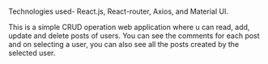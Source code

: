 # 
Technologies used- React.js, React-router, Axios, and Material UI.

This is a simple CRUD operation web application where u can read, add, update and delete posts of users. You can see the comments for each post and on selecting a user, you can also see all the posts created by the selected user.
